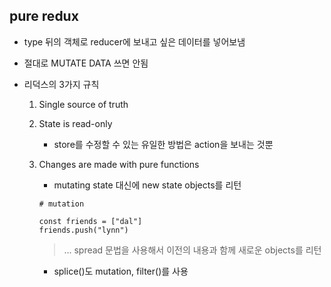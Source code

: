 ## pure redux

+ type 뒤의 객체로 reducer에 보내고 싶은 데이터를 넣어보냄

+ 절대로 MUTATE DATA 쓰면 안됨

+ 리덕스의 3가지 규칙

  1. Single source of truth

  2. State is read-only

     + store를 수정할 수 있는 유일한 방법은 action을 보내는 것뿐

  3. Changes are made with pure functions

     + mutating state 대신에 new state objects를 리턴

     ```
     # mutation
     
     const friends = ["dal"]
     friends.push("lynn")
     ```

     > ... spread 문법을 사용해서 이전의 내용과 함께 새로운 objects를 리턴

     + splice()도 mutation, filter()를 사용
